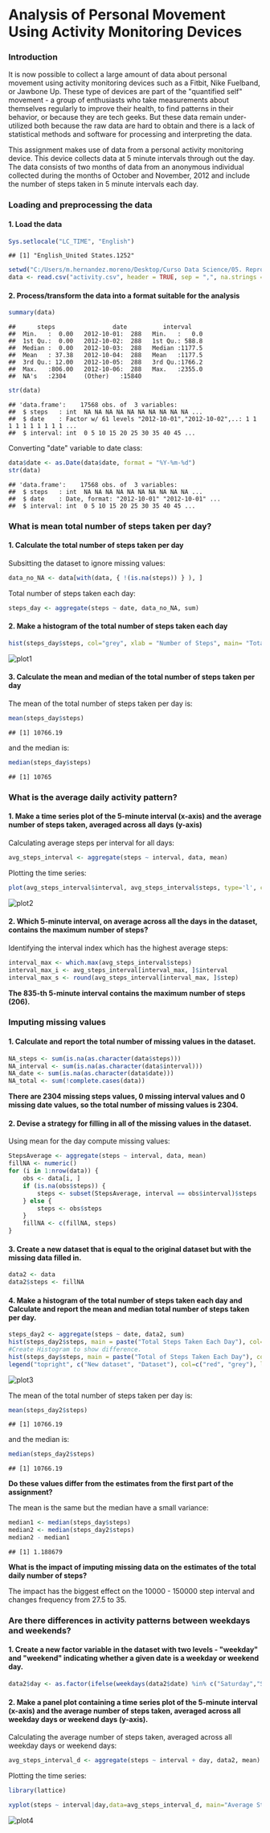 **Analysis of Personal Movement Using Activity Monitoring Devices**
=====================================================================

### **Introduction**

It is now possible to collect a large amount of data about personal movement using activity monitoring devices such as a Fitbit, Nike Fuelband, or Jawbone Up. These type of devices are part of the "quantified self" movement - a group of enthusiasts who take measurements about themselves regularly to improve their health, to find patterns in their behavior, or because they are tech geeks. But these data remain under-utilized both because the raw data are hard to obtain and there is a lack of statistical methods and software for processing and interpreting the data.

This assignment makes use of data from a personal activity monitoring device. This device collects data at 5 minute intervals through out the day. The data consists of two months of data from an anonymous individual collected during the months of October and November, 2012 and include the number of steps taken in 5 minute intervals each day.

### **Loading and preprocessing the data**

#### 1. Load the data

```r
Sys.setlocale("LC_TIME", "English")
```

```
## [1] "English_United States.1252"
```

```r
setwd("C:/Users/m.hernandez.moreno/Desktop/Curso Data Science/05. Reproducible research/Project1")
data <- read.csv("activity.csv", header = TRUE, sep = ",", na.strings = "NA")
```

#### 2. Process/transform the data into a format suitable for the analysis


```r
summary(data)
```

```
##      steps                date          interval     
##  Min.   :  0.00   2012-10-01:  288   Min.   :   0.0  
##  1st Qu.:  0.00   2012-10-02:  288   1st Qu.: 588.8  
##  Median :  0.00   2012-10-03:  288   Median :1177.5  
##  Mean   : 37.38   2012-10-04:  288   Mean   :1177.5  
##  3rd Qu.: 12.00   2012-10-05:  288   3rd Qu.:1766.2  
##  Max.   :806.00   2012-10-06:  288   Max.   :2355.0  
##  NA's   :2304     (Other)   :15840
```

```r
str(data)
```

```
## 'data.frame':	17568 obs. of  3 variables:
##  $ steps   : int  NA NA NA NA NA NA NA NA NA NA ...
##  $ date    : Factor w/ 61 levels "2012-10-01","2012-10-02",..: 1 1 1 1 1 1 1 1 1 1 ...
##  $ interval: int  0 5 10 15 20 25 30 35 40 45 ...
```

Converting "date" variable to date class:

```r
data$date <- as.Date(data$date, format = "%Y-%m-%d")
str(data)
```

```
## 'data.frame':	17568 obs. of  3 variables:
##  $ steps   : int  NA NA NA NA NA NA NA NA NA NA ...
##  $ date    : Date, format: "2012-10-01" "2012-10-01" ...
##  $ interval: int  0 5 10 15 20 25 30 35 40 45 ...
```


### **What is mean total number of steps taken per day?**

#### 1. Calculate the total number of steps taken per day

Subsitting the dataset to ignore missing values:

```r
data_no_NA <- data[with(data, { !(is.na(steps)) } ), ]
```

Total number of steps taken each day:

```r
steps_day <- aggregate(steps ~ date, data_no_NA, sum)
```

#### 2. Make a histogram of the total number of steps taken each day

```r
hist(steps_day$steps, col="grey", xlab = "Number of Steps", main= "Total Steps Taken Each Day")
```

![plot1](figures/plot1.png)

#### 3. Calculate the mean and median of the total number of steps taken per day

The mean of the total number of steps taken per day is:

```r
mean(steps_day$steps)
```

```
## [1] 10766.19
```
and the median is:

```r
median(steps_day$steps)
```

```
## [1] 10765
```

### **What is the average daily activity pattern?**

#### 1. Make a time series plot of the 5-minute interval (x-axis) and the average number of steps taken, averaged across all days (y-axis)

Calculating average steps per interval for all days:

```r
avg_steps_interval <- aggregate(steps ~ interval, data, mean)
```

Plotting the time series:

```r
plot(avg_steps_interval$interval, avg_steps_interval$steps, type='l', col=1, main="Average Steps per Day by Interval", xlab="Time Intervals", ylab="Average number of steps")
```

![plot2](figures/plot2.png)

#### 2. Which 5-minute interval, on average across all the days in the dataset, contains the maximum number of steps?

Identifying the interval index which has the highest average steps:

```r
interval_max <- which.max(avg_steps_interval$steps)
interval_max_i <- avg_steps_interval[interval_max, ]$interval
interval_max_s <- round(avg_steps_interval[interval_max, ]$step)
```
**The 835-th 5-minute interval contains the maximum number of steps (206).**


### **Imputing missing values**

#### 1. Calculate and report the total number of missing values in the dataset.

```r
NA_steps <- sum(is.na(as.character(data$steps)))
NA_interval <- sum(is.na(as.character(data$interval)))
NA_date <- sum(is.na(as.character(data$date)))
NA_total <- sum(!complete.cases(data))
```

**There are 2304 missing steps values, 0 missing interval values and 0 missing date values, so the total number of missing values is 2304.**


#### 2. Devise a strategy for filling in all of the missing values in the dataset.

Using mean for the day compute missing values:

```r
StepsAverage <- aggregate(steps ~ interval, data, mean)
fillNA <- numeric()
for (i in 1:nrow(data)) {
    obs <- data[i, ]
    if (is.na(obs$steps)) {
        steps <- subset(StepsAverage, interval == obs$interval)$steps
    } else {
        steps <- obs$steps
    }
    fillNA <- c(fillNA, steps)
}
```

#### 3. Create a new dataset that is equal to the original dataset but with the missing data filled in.


```r
data2 <- data
data2$steps <- fillNA
```

#### 4. Make a histogram of the total number of steps taken each day and Calculate and report the mean and median total number of steps taken per day.


```r
steps_day2 <- aggregate(steps ~ date, data2, sum)
hist(steps_day2$steps, main = paste("Total Steps Taken Each Day"), col="red", xlab="Number of Steps")
#Create Histogram to show difference. 
hist(steps_day$steps, main = paste("Total of Steps Taken Each Day"), col="grey", xlab="Number of Steps", add=T)
legend("topright", c("New dataset", "Dataset"), col=c("red", "grey"), lwd=10)
```

![plot3](figures/plot3.png)

The mean of the total number of steps taken per day is:

```r
mean(steps_day2$steps)
```

```
## [1] 10766.19
```
and the median is:

```r
median(steps_day2$steps)
```

```
## [1] 10766.19
```

**Do these values differ from the estimates from the first part of the assignment?**

The mean is the same but the median have a small variance:


```r
median1 <- median(steps_day$steps)
median2 <- median(steps_day2$steps)
median2 - median1
```

```
## [1] 1.188679
```

**What is the impact of imputing missing data on the estimates of the total daily number of steps?**

The impact has the biggest effect on the 10000 - 150000 step interval and changes frequency from 27.5 to 35.


### **Are there differences in activity patterns between weekdays and weekends?**

#### 1. Create a new factor variable in the dataset with two levels - "weekday" and "weekend" indicating whether a given date is a weekday or weekend day.



```r
data2$day <- as.factor(ifelse(weekdays(data2$date) %in% c("Saturday","Sunday"),"Weekend", "Weekday"))
```


#### 2. Make a panel plot containing a time series plot of the 5-minute interval (x-axis) and the average number of steps taken, averaged across all weekday days or weekend days (y-axis).

Calculating the average number of steps taken, averaged across all weekday days or weekend days: 

```r
avg_steps_interval_d <- aggregate(steps ~ interval + day, data2, mean)
```


Plotting the time series:

```r
library(lattice)

xyplot(steps ~ interval|day,data=avg_steps_interval_d, main="Average Steps per Day by Interval",xlab="Interval", ylab="Steps",layout=c(1,2), type="l")
```

![plot4](figures/plot4.png)

